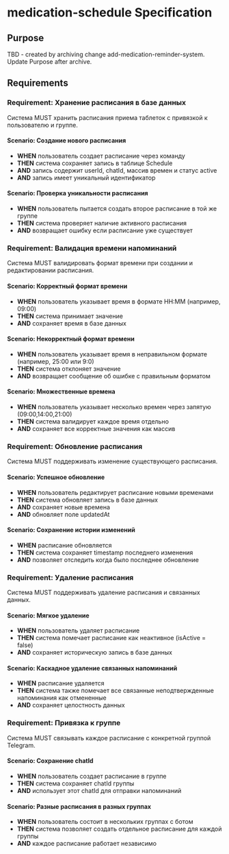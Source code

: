 # medication-schedule Specification

## Purpose
TBD - created by archiving change add-medication-reminder-system. Update Purpose after archive.
## Requirements
### Requirement: Хранение расписания в базе данных
Система MUST хранить расписания приема таблеток с привязкой к пользователю и группе.

#### Scenario: Создание нового расписания
- **WHEN** пользователь создает расписание через команду
- **THEN** система сохраняет запись в таблице Schedule
- **AND** запись содержит userId, chatId, массив времен и статус active
- **AND** запись имеет уникальный идентификатор

#### Scenario: Проверка уникальности расписания
- **WHEN** пользователь пытается создать второе расписание в той же группе
- **THEN** система проверяет наличие активного расписания
- **AND** возвращает ошибку если расписание уже существует

### Requirement: Валидация времени напоминаний
Система MUST валидировать формат времени при создании и редактировании расписания.

#### Scenario: Корректный формат времени
- **WHEN** пользователь указывает время в формате HH:MM (например, 09:00)
- **THEN** система принимает значение
- **AND** сохраняет время в базе данных

#### Scenario: Некорректный формат времени
- **WHEN** пользователь указывает время в неправильном формате (например, 25:00 или 9:0)
- **THEN** система отклоняет значение
- **AND** возвращает сообщение об ошибке с правильным форматом

#### Scenario: Множественные времена
- **WHEN** пользователь указывает несколько времен через запятую (09:00,14:00,21:00)
- **THEN** система валидирует каждое время отдельно
- **AND** сохраняет все корректные значения как массив

### Requirement: Обновление расписания
Система MUST поддерживать изменение существующего расписания.

#### Scenario: Успешное обновление
- **WHEN** пользователь редактирует расписание новыми временами
- **THEN** система обновляет запись в базе данных
- **AND** сохраняет новые времена
- **AND** обновляет поле updatedAt

#### Scenario: Сохранение истории изменений
- **WHEN** расписание обновляется
- **THEN** система сохраняет timestamp последнего изменения
- **AND** позволяет отследить когда было последнее обновление

### Requirement: Удаление расписания
Система MUST поддерживать удаление расписания и связанных данных.

#### Scenario: Мягкое удаление
- **WHEN** пользователь удаляет расписание
- **THEN** система помечает расписание как неактивное (isActive = false)
- **AND** сохраняет историческую запись в базе данных

#### Scenario: Каскадное удаление связанных напоминаний
- **WHEN** расписание удаляется
- **THEN** система также помечает все связанные неподтвержденные напоминания как отмененные
- **AND** сохраняет целостность данных

### Requirement: Привязка к группе
Система MUST связывать каждое расписание с конкретной группой Telegram.

#### Scenario: Сохранение chatId
- **WHEN** пользователь создает расписание в группе
- **THEN** система сохраняет chatId группы
- **AND** использует этот chatId для отправки напоминаний

#### Scenario: Разные расписания в разных группах
- **WHEN** пользователь состоит в нескольких группах с ботом
- **THEN** система позволяет создать отдельное расписание для каждой группы
- **AND** каждое расписание работает независимо

